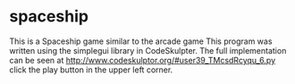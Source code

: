 # spaceship
This is a Spaceship game similar to the arcade game
This program was written using the simplegui library in CodeSkulpter.  The full implementation can be seen at http://www.codeskulptor.org/#user39_TMcsdRcyqu_6.py click the play button in the upper left corner.
